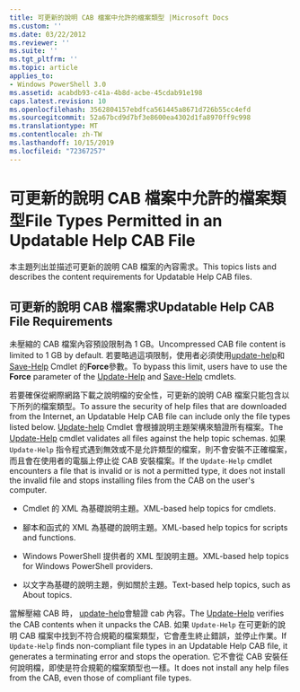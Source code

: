 ```yaml
---
title: 可更新的說明 CAB 檔案中允許的檔案類型 |Microsoft Docs
ms.custom: ''
ms.date: 03/22/2012
ms.reviewer: ''
ms.suite: ''
ms.tgt_pltfrm: ''
ms.topic: article
applies_to:
- Windows PowerShell 3.0
ms.assetid: acabdb93-c41a-4b8d-acbe-45cdab91e198
caps.latest.revision: 10
ms.openlocfilehash: 3562804157ebdfca561445a8671d726b55cc4efd
ms.sourcegitcommit: 52a67bcd9d7bf3e8600ea4302d1fa8970ff9c998
ms.translationtype: MT
ms.contentlocale: zh-TW
ms.lasthandoff: 10/15/2019
ms.locfileid: "72367257"
---
```

# <a name="file-types-permitted-in-an-updatable-help-cab-file"></a><span data-ttu-id="bcfd8-102">可更新的說明 CAB 檔案中允許的檔案類型</span><span class="sxs-lookup"><span data-stu-id="bcfd8-102">File Types Permitted in an Updatable Help CAB File</span></span>

<span data-ttu-id="bcfd8-103">本主題列出並描述可更新的說明 CAB 檔案的內容需求。</span><span class="sxs-lookup"><span data-stu-id="bcfd8-103">This topics lists and describes the content requirements for Updatable Help CAB files.</span></span>

## <a name="updatable-help-cab-file-requirements"></a><span data-ttu-id="bcfd8-104">可更新的說明 CAB 檔案需求</span><span class="sxs-lookup"><span data-stu-id="bcfd8-104">Updatable Help CAB File Requirements</span></span>

<span data-ttu-id="bcfd8-105">未壓縮的 CAB 檔案內容預設限制為 1 GB。</span><span class="sxs-lookup"><span data-stu-id="bcfd8-105">Uncompressed CAB file content is limited to 1 GB by default.</span></span> <span data-ttu-id="bcfd8-106">若要略過這項限制，使用者必須使用[update-help](/powershell/module/Microsoft.PowerShell.Core/Update-Help)和[Save-Help](/powershell/module/Microsoft.PowerShell.Core/Save-Help) Cmdlet 的**Force**參數。</span><span class="sxs-lookup"><span data-stu-id="bcfd8-106">To bypass this limit, users have to use the **Force** parameter of the [Update-Help](/powershell/module/Microsoft.PowerShell.Core/Update-Help) and [Save-Help](/powershell/module/Microsoft.PowerShell.Core/Save-Help) cmdlets.</span></span>

<span data-ttu-id="bcfd8-107">若要確保從網際網路下載之說明檔的安全性，可更新的說明 CAB 檔案只能包含以下所列的檔案類型。</span><span class="sxs-lookup"><span data-stu-id="bcfd8-107">To assure the security of help files that are downloaded from the Internet, an Updatable Help CAB file can include only the file types listed below.</span></span> <span data-ttu-id="bcfd8-108">[Update-help](/powershell/module/Microsoft.PowerShell.Core/Update-Help) Cmdlet 會根據說明主題架構來驗證所有檔案。</span><span class="sxs-lookup"><span data-stu-id="bcfd8-108">The [Update-Help](/powershell/module/Microsoft.PowerShell.Core/Update-Help) cmdlet validates all files against the help topic schemas.</span></span> <span data-ttu-id="bcfd8-109">如果 `Update-Help` 指令程式遇到無效或不是允許類型的檔案，則不會安裝不正確檔案，而且會在使用者的電腦上停止從 CAB 安裝檔案。</span><span class="sxs-lookup"><span data-stu-id="bcfd8-109">If the `Update-Help` cmdlet encounters a file that is invalid or is not a permitted type, it does not install the invalid file and stops installing files from the CAB on the user's computer.</span></span>

- <span data-ttu-id="bcfd8-110">Cmdlet 的 XML 為基礎說明主題。</span><span class="sxs-lookup"><span data-stu-id="bcfd8-110">XML-based help topics for cmdlets.</span></span>

- <span data-ttu-id="bcfd8-111">腳本和函式的 XML 為基礎的說明主題。</span><span class="sxs-lookup"><span data-stu-id="bcfd8-111">XML-based help topics for scripts and functions.</span></span>

- <span data-ttu-id="bcfd8-112">Windows PowerShell 提供者的 XML 型說明主題。</span><span class="sxs-lookup"><span data-stu-id="bcfd8-112">XML-based help topics for Windows PowerShell providers.</span></span>

- <span data-ttu-id="bcfd8-113">以文字為基礎的說明主題，例如關於主題。</span><span class="sxs-lookup"><span data-stu-id="bcfd8-113">Text-based help topics, such as About topics.</span></span>

<span data-ttu-id="bcfd8-114">當解壓縮 CAB 時， [update-help](/powershell/module/Microsoft.PowerShell.Core/Update-Help)會驗證 cab 內容。</span><span class="sxs-lookup"><span data-stu-id="bcfd8-114">The [Update-Help](/powershell/module/Microsoft.PowerShell.Core/Update-Help) verifies the CAB contents when it unpacks the CAB.</span></span> <span data-ttu-id="bcfd8-115">如果 `Update-Help` 在可更新的說明 CAB 檔案中找到不符合規範的檔案類型，它會產生終止錯誤，並停止作業。</span><span class="sxs-lookup"><span data-stu-id="bcfd8-115">If `Update-Help` finds non-compliant file types in an Updatable Help CAB file, it generates a terminating error and stops the operation.</span></span> <span data-ttu-id="bcfd8-116">它不會從 CAB 安裝任何說明檔，即使是符合規範的檔案類型也一樣。</span><span class="sxs-lookup"><span data-stu-id="bcfd8-116">It does not install any help files from the CAB, even those of compliant file types.</span></span>
